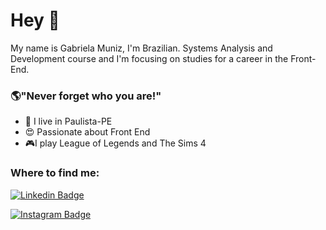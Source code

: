 # Hey 👋

My name is Gabriela Muniz, I'm Brazilian. Systems Analysis and Development course and I'm focusing on studies for a career in the Front-End.

 ### 🌎"Never forget who you are!"

- 📍 I live in Paulista-PE
- 😍 Passionate about Front End
- 🎮I play League of Legends and The Sims 4

### Where to find me:

[![Linkedin Badge](https://img.shields.io/badge/-LinkedIn-indigo?style=flat-square&logo=Linkedin&logoColor=indigo&link=https://www.linkedin.com/in/gabriela-muniz-1ab02a1ab/)](https://www.linkedin.com/in/gabriela-muniz-1ab02a1ab/)

[![Instagram Badge](https://img.shields.io/badge/-Instagram-indigo?style=flat-square&labelColor=indigo&logo=instagram&logoColor=white&link=https://www.instagram.com/gabrielassm_/)](https://www.instagram.com/gabrielassm_/)







